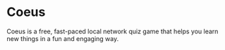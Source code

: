 # Coeus
Coeus is a free, fast-paced local network quiz game that helps you learn new things in a fun and engaging way.
